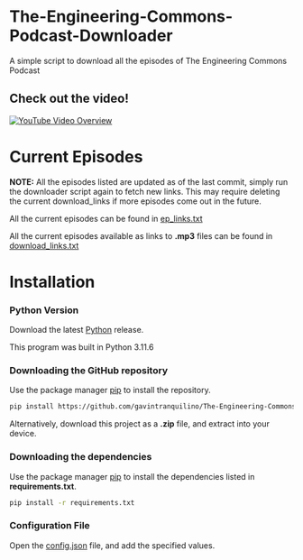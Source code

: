# The-Engineering-Commons-Podcast-Downloader
A simple script to download all the episodes of The Engineering Commons Podcast

## Check out the video!

[![YouTube Video Overview](https://img.youtube.com/vi/Upy5AlAl3gc/0.jpg)](https://www.youtube.com/watch?v=Upy5AlAl3gc)

# Current Episodes

**NOTE:** All the episodes listed are updated as of the last commit, simply run the downloader script again to fetch new links. This may require deleting the current download_links if more episodes come out in the future.  

All the current episodes can be found in [ep_links.txt](out\ep_links.txt) 

All the current episodes available as links to **.mp3** files can be found in [download_links.txt](out\download_links.txt) 

# Installation

### Python Version
Download the latest [Python](https://www.python.org/downloads/) release.

This program was built in Python 3.11.6

### Downloading the GitHub repository
Use the package manager [pip](https://pip.pypa.io/en/stable/) to install the repository.

```bash
pip install https://github.com/gavintranquilino/The-Engineering-Commons-Podcast-Downloader
```

Alternatively, download this project as a **.zip** file, and extract into your device.

### Downloading the dependencies
Use the package manager [pip](https://pip.pypa.io/en/stable/) to install the dependencies listed in **requirements.txt**.

```bash
pip install -r requirements.txt
```

### Configuration File
Open the [config.json](./config.json) file, and add the specified values.




